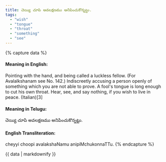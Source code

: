 ```yaml
---
title: చెయ్యి చూపి అవలక్షణము అనిపించుకొన్నట్టు.
tags:
  - "wish"
  - "tongue"
  - "throat"
  - "something"
  - "see"
---
```


{% capture data %}
#### Meaning in English:
Pointing with the hand, and being called a luckless fellow.
(For Avalalkshanam see No. 142.)
Indiscreetly accusing a person openly of something which you are not able to prove.
A fool's tongue is long enough to cut his own throat.
Hear, see, and say nothing, if you wish to live in peace. (Italian)[3]

#### Meaning in Telugu:
చెయ్యి చూపి అవలక్షణము అనిపించుకొన్నట్టు.

#### English Transliteration:
cheyyi choopi avalakshaNamu anipiMchukonnaTTu.
{% endcapture %}

<div class="notice">{{ data | markdownify }}</div>


